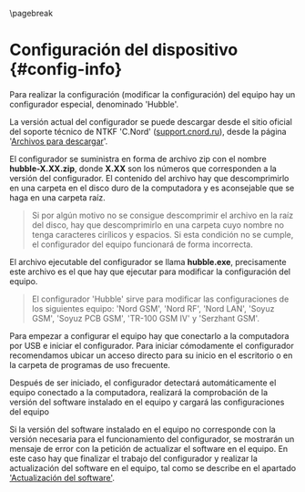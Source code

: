 \pagebreak

# Configuración del dispositivo {#config-info}

Para realizar la configuración (modificar la configuración) del equipo hay un configurador especial, denominado 'Hubble'.

La versión actual del configurador se puede descargar desde el sitio oficial del soporte técnico de NTKF 'C.Nord' ([support.cnord.ru](http://support.cnord.ru)), desde la página '[Archivos para descargar](https://support.cnord.ru/hc/ru/articles/203372340)'.

El configurador se suministra en forma de archivo zip con el nombre **hubble-X.XX.zip**, donde **X.XX** son los números que corresponden a la versión del configurador. El contenido del archivo hay que descomprimirlo en una carpeta en el disco duro de la computadora y es aconsejable que se haga en una carpeta raíz.

> Si por algún motivo no se consigue descomprimir el archivo en la raíz del disco, hay que descomprimirlo en una carpeta cuyo nombre no tenga caracteres cirílicos y espacios. Si esta condición no se cumple, el configurador del equipo funcionará de forma incorrecta. 

El archivo ejecutable del configurador se llama **hubble.exe**, precisamente este archivo es el que hay que ejecutar para modificar la configuración del equipo.

> El configurador 'Hubble' sirve para modificar las configuraciones de los siguientes equipo: 'Nord GSM', 'Nord RF', 'Nord LAN', 'Soyuz GSM', 'Soyuz PCB GSM', 'TR-100 GSM IV' y 'Serzhant GSM'.   

Para empezar a configurar el equipo hay que conectarlo a la computadora por USB e iniciar el configurador. Para iniciar cómodamente el configurador recomendamos ubicar un acceso directo para su inicio en el escritorio o en la carpeta de programas de uso frecuente.

Después de ser iniciado, el configurador detectará automáticamente el equipo conectado a la computadora, realizará la comprobación de la versión del software instalado en el equipo y cargará las configuraciones del equipo

Si la versión del software instalado en el equipo no corresponde con la versión necesaria para el funcionamiento del configurador, se mostrarán un mensaje de error con la petición de actualizar el software en el equipo. En este caso hay que finalizar el trabajo del configurador y realizar la actualización del software en el equipo, tal como se describe en el apartado ['Actualización del software'](#firmware-update).